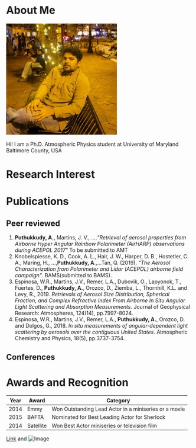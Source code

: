 # About Me

<img src="anin.png"
        height= "300">


Hi! I am a Ph.D. Atmospheric Physics student at University of Maryland Baltimore County, USA

# Research Interest



# Publications

## Peer reviewed
1. **Puthukkudy, A.**, Martins, J. V., ....*"Retrieval of aerosol properties from Airborne Hyper Angular
Rainbow Polarimeter (AirHARP) observations during ACEPOL 2017"* To be submitted to AMT
2. Knobelspiesse, K. D., Cook, A. L., Hair, J. W., Harper, D. B., Hostetler, C. A., Maring, H., ...,**Puthukkudy, A**.,...Tan, Q. (2019). *"The Aerosol Characterization from Polarimeter and Lidar (ACEPOL) airborne field campaign"*. BAMS(submitted to BAMS).
3. Espinosa, W.R., Martins, J.V., Remer, L.A., Dubovik, O., Lapyonok, T., Fuertes, D., **Puthukkudy, A.**, Orozco, D., Ziemba, L., Thornhill, K.L. and Levy, R., 2019. *Retrievals of Aerosol Size Distribution, Spherical Fraction, and Complex Refractive Index From Airborne In Situ Angular Light Scattering and Absorption Measurements*. Journal of Geophysical Research: Atmospheres, 124(14), pp.7997-8024.
4. Espinosa, W.R., Martins, J.V., Remer, L.A., **Puthukkudy, A.**, Orozco, D. and Dolgos, G., 2018. *In situ measurements of angular-dependent light scattering by aerosols over the contiguous United States*. Atmospheric Chemistry and Physics, 18(5), pp.3737-3754.

## Conferences

# Awards and Recognition

Year | Award | Category
-----|-------|--------
2014 | Emmy  | Won Outstanding Lead Actor in a miniseries or a movie
2015 | BAFTA | Nominated for Best Leading Actor for Sherlock
2014 | Satellite | Won Best Actor miniseries or television film



[Link](url) and ![Image](src)
